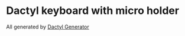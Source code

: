 # Dactyl keyboard with micro holder


All generated by [Dactyl Generator](https://dactyl.siskam.link/)
